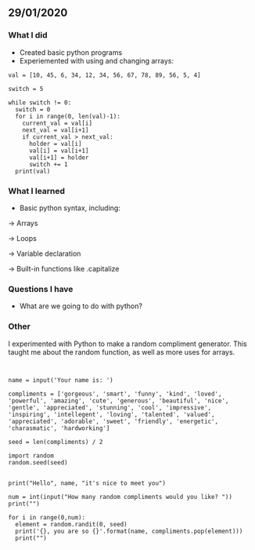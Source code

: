 29/01/2020
---

### What I did
* Created basic python programs
* Experiemented with using and changing arrays:
```
val = [10, 45, 6, 34, 12, 34, 56, 67, 78, 89, 56, 5, 4]

switch = 5

while switch != 0:
  switch = 0
  for i in range(0, len(val)-1):
    current_val = val[i]
    next_val = val[i+1]
    if current_val > next_val:
      holder = val[i]
      val[i] = val[i+1]
      val[i+1] = holder
      switch += 1
  print(val)
```

### What I learned
* Basic python syntax, including:

&rightarrow; Arrays

&rightarrow; Loops

&rightarrow; Variable declaration

&rightarrow; Built-in functions like .capitalize

### Questions I have
* What are we going to do with python?

### Other
I experimented with Python to make a random compliment generator. This taught me about the random function, as well as more uses for arrays. 
```


name = input('Your name is: ')

compliments = ['gorgeous', 'smart', 'funny', 'kind', 'loved', 'powerful', 'amazing', 'cute', 'generous', 'beautiful', 'nice', 'gentle', 'appreciated', 'stunning', 'cool', 'impressive', 'inspiring', 'intellegent', 'loving', 'talented', 'valued', 'appreciated', 'adorable', 'sweet', 'friendly', 'energetic', 'charasmatic', 'hardworking']

seed = len(compliments) / 2

import random
random.seed(seed)


print("Hello", name, "it's nice to meet you")

num = int(input("How many random compliments would you like? "))
print("")

for i in range(0,num):
  element = random.randit(0, seed)
  print('{}, you are so {}'.format(name, compliments.pop(element)))
  print("")
```
